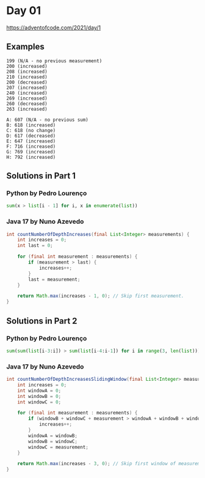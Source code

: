 # Day 01

https://adventofcode.com/2021/day/1

## Examples

```
199 (N/A - no previous measurement)
200 (increased)
208 (increased)
210 (increased)
200 (decreased)
207 (increased)
240 (increased)
269 (increased)
260 (decreased)
263 (increased)
```

```
A: 607 (N/A - no previous sum)
B: 618 (increased)
C: 618 (no change)
D: 617 (decreased)
E: 647 (increased)
F: 716 (increased)
G: 769 (increased)
H: 792 (increased)
```

## Solutions in Part 1

### Python by Pedro Lourenço

```python
sum(x > list[i - 1] for i, x in enumerate(list))
```

### Java 17 by Nuno Azevedo

```java
int countNumberOfDepthIncreases(final List<Integer> measurements) {
    int increases = 0;
    int last = 0;

    for (final int measurement : measurements) {
        if (measurement > last) {
            increases++;
        }
        last = measurement;
    }

    return Math.max(increases - 1, 0); // Skip first measurement.
}
```

## Solutions in Part 2

### Python by Pedro Lourenço

```python
sum(sum(list[i-3:i]) > sum(list[i-4:i-1]) for i in range(3, len(list)))
```

### Java 17 by Nuno Azevedo

```java
int countNumberOfDepthIncreasesSlidingWindow(final List<Integer> measurements) {
    int increases = 0;
    int windowA = 0;
    int windowB = 0;
    int windowC = 0;

    for (final int measurement : measurements) {
        if (windowB + windowC + measurement > windowA + windowB + windowC) {
            increases++;
        }
        windowA = windowB;
        windowB = windowC;
        windowC = measurement;
    }

    return Math.max(increases - 3, 0); // Skip first window of measurements.
}
```
